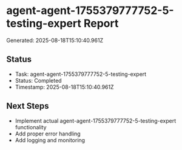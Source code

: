 # agent-agent-1755379777752-5-testing-expert Report

Generated: 2025-08-18T15:10:40.961Z

## Status
- Task: agent-agent-1755379777752-5-testing-expert
- Status: Completed
- Timestamp: 2025-08-18T15:10:40.961Z

## Next Steps
- Implement actual agent-agent-1755379777752-5-testing-expert functionality
- Add proper error handling
- Add logging and monitoring
